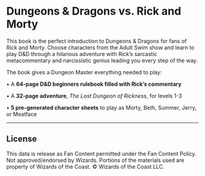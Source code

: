 # Dungeons & Dragons vs. Rick and Morty

This book is the perfect introduction to Dungeons & Dragons for fans of Rick and Morty. Choose characters from the Adult Swim show and learn to play D&D through a hilarious adventure with Rick’s sarcastic metacommentary and narcissistic genius leading you every step of the way.

The book gives a Dungeon Master everything needed to play:

• A **64-page D&D beginners rulebook filled with Rick’s commentary**

• A **32-page adventure**, *The Lost Dungeon of Rickness*, for levels 1-3

• **5 pre-generated character sheets** to play as Morty, Beth, Summer, Jerry, or Meatface

---

## License

This data is release as Fan Content permitted under the Fan Content Policy. Not approved/endorsed by Wizards. Portions of the materials used are property of Wizards of the Coast. © Wizards of the Coast LLC.
